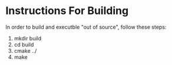 # Instructions For Building #
In order to build and executble "out of source", follow these steps:
1. mkdir build
1. cd build
1. cmake ../
1. make